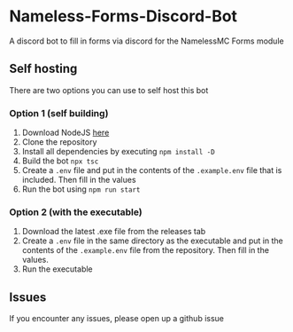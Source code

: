 # Nameless-Forms-Discord-Bot
A discord bot to fill in forms via discord for the NamelessMC Forms module

## Self hosting

There are two options you can use to self host this bot

### Option 1 (self building)

1. Download NodeJS [here](https://nodejs.org/en/)
2. Clone the repository
3. Install all dependencies by executing `npm install -D`
4. Build the bot `npx tsc`
5. Create a `.env` file and put in the contents of the `.example.env` file that is included. Then fill in the values
6. Run the bot using `npm run start`

### Option 2 (with the executable)

1. Download the latest .exe file from the releases tab
2. Create a `.env` file in the same directory as the executable and put in the contents of the `.example.env` file from the repository. Then fill in the values.
3. Run the executable

## Issues

If you encounter any issues, please open up a github issue
